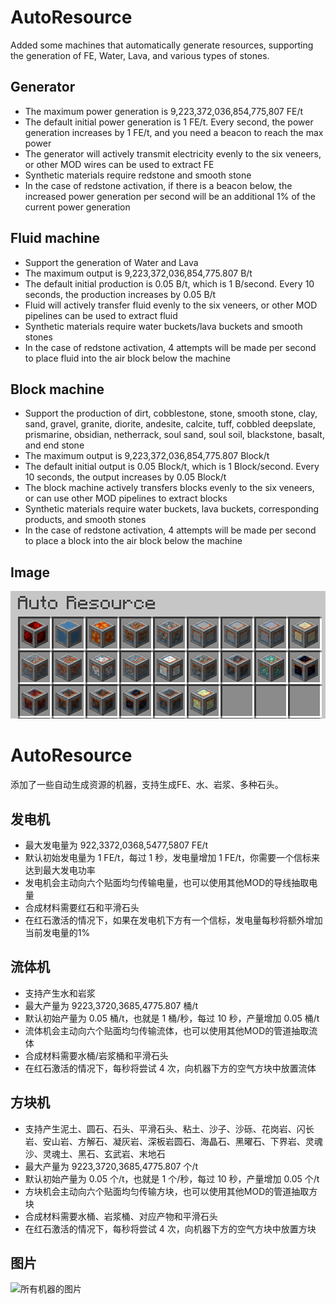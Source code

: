 
# AutoResource

Added some machines that automatically generate resources, supporting the generation of FE, Water, Lava, and various types of stones.

## Generator
- The maximum power generation is 9,223,372,036,854,775,807 FE/t
- The default initial power generation is 1 FE/t. Every second, the power generation increases by 1 FE/t, and you need a beacon to reach the max power
- The generator will actively transmit electricity evenly to the six veneers, or other MOD wires can be used to extract FE
- Synthetic materials require redstone and smooth stone
- In the case of redstone activation, if there is a beacon below, the increased power generation per second will be an additional 1% of the current power generation

## Fluid machine
- Support the generation of Water and Lava
- The maximum output is 9,223,372,036,854,775.807 B/t
- The default initial production is 0.05 B/t, which is 1 B/second. Every 10 seconds, the production increases by 0.05 B/t
- Fluid will actively transfer fluid evenly to the six veneers, or other MOD pipelines can be used to extract fluid
- Synthetic materials require water buckets/lava buckets and smooth stones
- In the case of redstone activation, 4 attempts will be made per second to place fluid into the air block below the machine

## Block machine
- Support the production of dirt, cobblestone, stone, smooth stone, clay, sand, gravel, granite, diorite, andesite, calcite, tuff, cobbled deepslate, prismarine, obsidian, netherrack, soul sand, soul soil, blackstone, basalt, and end stone
- The maximum output is 9,223,372,036,854,775.807 Block/t
- The default initial output is 0.05 Block/t, which is 1 Block/second. Every 10 seconds, the output increases by 0.05 Block/t
- The block machine actively transfers blocks evenly to the six veneers, or can use other MOD pipelines to extract blocks
- Synthetic materials require water buckets, lava buckets, corresponding products, and smooth stones
- In the case of redstone activation, 4 attempts will be made per second to place a block into the air block below the machine

## Image

![all machine image](https://github.com/1144042967/auto-resource/raw/master/docs/block.png)


# AutoResource

添加了一些自动生成资源的机器，支持生成FE、水、岩浆、多种石头。

## 发电机

- 最大发电量为 922,3372,0368,5477,5807 FE/t
- 默认初始发电量为 1 FE/t，每过 1 秒，发电量增加 1 FE/t，你需要一个信标来达到最大发电功率
- 发电机会主动向六个贴面均匀传输电量，也可以使用其他MOD的导线抽取电量
- 合成材料需要红石和平滑石头
- 在红石激活的情况下，如果在发电机下方有一个信标，发电量每秒将额外增加当前发电量的1%

## 流体机

- 支持产生水和岩浆
- 最大产量为 9223,3720,3685,4775.807 桶/t
- 默认初始产量为 0.05 桶/t，也就是 1 桶/秒，每过 10 秒，产量增加 0.05 桶/t
- 流体机会主动向六个贴面均匀传输流体，也可以使用其他MOD的管道抽取流体
- 合成材料需要水桶/岩浆桶和平滑石头
- 在红石激活的情况下，每秒将尝试 4 次，向机器下方的空气方块中放置流体

## 方块机

- 支持产生泥土、圆石、石头、平滑石头、粘土、沙子、沙砾、花岗岩、闪长岩、安山岩、方解石、凝灰岩、深板岩圆石、海晶石、黑曜石、下界岩、灵魂沙、灵魂土、黑石、玄武岩、末地石
- 最大产量为 9223,3720,3685,4775.807 个/t
- 默认初始产量为 0.05 个/t，也就是 1 个/秒，每过 10 秒，产量增加 0.05 个/t
- 方块机会主动向六个贴面均匀传输方块，也可以使用其他MOD的管道抽取方块
- 合成材料需要水桶、岩浆桶、对应产物和平滑石头
- 在红石激活的情况下，每秒将尝试 4 次，向机器下方的空气方块中放置方块



## 图片

![所有机器的图片](https://gitee.com/scrambled_egg_with_eek/auto-resource/raw/master/docs/block.png)